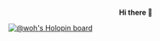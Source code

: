 <p align="center"> <b> Hi there 👋 </b> </p>

[![@woh's Holopin board](https://holopin.io/api/user/board?user=woh)](https://holopin.io/@woh)
